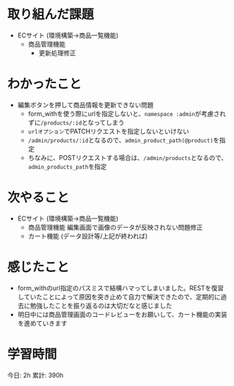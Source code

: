 # 取り組んだ課題 
+ ECサイト (環境構築->商品一覧機能)
  + 商品管理機能
    + 更新処理修正
# わかったこと 
+ 編集ボタンを押して商品情報を更新できない問題
	+ form_withを使う際にurlを指定しないと、`namespace :admin`が考慮されずに`/products/:id`となってしまう
	+ `urlオプション`でPATCHリクエストを指定しないといけない
  	+ `/admin/products/:id`となるので、`admin_product_path(@product)`を指定
  	+ ちなみに、POSTリクエストする場合は、`/admin/products`となるので、`admin_products_path`を指定
# 次やること
+ ECサイト (環境構築->商品一覧機能)
  + 商品管理機能 編集画面で画像のデータが反映されない問題修正
  + カート機能 (データ設計等/上記が終われば)
# 感じたこと
+ form_withのurl指定のパスミスで結構ハマってしまいました。RESTを復習していたことによって原因を突き止めて自力で解決できたので、定期的に過去に勉強したことを振り返るのは大切だなと感じました
+ 明日中には商品管理画面のコードレビューをお願いして、カート機能の実装を進めていきます
# 学習時間  
今日: 2h 
累計: 390h 



